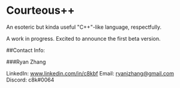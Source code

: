 # Courteous++

An esoteric but kinda useful "C++"-like language, respectfully.

A work in progress. Excited to announce the first beta version.

##Contact Info:

###Ryan Zhang

LinkedIn: www.linkedin.com/in/c8kbf
Email: ryanjzhang@gmail.com
Discord: c8k#0064
